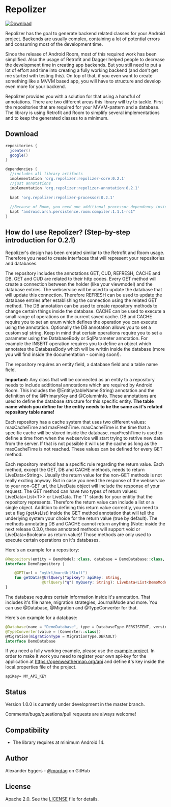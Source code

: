 Repolizer
=====
[![Download](https://api.bintray.com/packages/mordag/android/repolizer-core/images/download.svg) ](https://bintray.com/mordag/android/repolizer-core/_latestVersion)

Repolizer has the goal to generate backend related classes for your Android project. Backends are usually complex, containing a lot of potential errors and consuming most of the development time.

Since the release of Android Room, most of this required work has been simplified. Also the usage of Retrofit and Dagger helped people to decrease the development time in creating app backends. But you still need to put a lot of effort and time into creating a fully working backend (and don't get me started with testing this). On top of that, if you even want to create something like a MVVM based app, you will have to structure and develop even more for your backend. 

Repolizer provides you with a solution for that using a handful of annotations. There are two different areas this library will try to tackle. First the repositories that are required for your MVVM-pattern and a database. The library is using Retrofit and Room to simplify several implementations and to keep the generated classes to a minimum.

Download
--------
```gradle
repositories {
  jcenter()
  google()
}

dependencies {
  //includes all library artifacts
  implementation 'org.repolizer:repolizer-core:0.2.1'
  //just annotations
  implementation 'org.repolizer:repolizer-annotation:0.2.1'
  
  kapt 'org.repolizer:repolizer-processor:0.2.1'
  
  //Because of Room, you need one additional processor dependency inside your project:
  kapt "android.arch.persistence.room:compiler:1.1.1-rc1"
}
```

How do I use Repolizer? (Step-by-step introduction for 0.2.1)
-------------------
Repolizer's design has been created similar to the Retrofit and Room usage. Therefore you need to create interfaces that will represent your repositories and databases.

The repository includes the annotations GET, CUD, REFRESH, CACHE and DB. GET and CUD are related to their http codes. Every GET method will create a connection between the holder (like your viewmodel) and the database entries. The webservice will be used to update the database that will update this connection. Therefore REFRESH can be used to update the database entries after establishing the connection using the related GET method. The DB annotation can be used to create repository methods to change certain things inside the database. CACHE can be used to execute a small range of operations on the current saved cache. DB and CACHE require you to set an enum which defines the operation you can execute using the annotation. Optionally the DB annotation allows you to set a custom sql string. Keep in mind that certain operations require you to set a parameter using the DatabaseBody or SqlParameter annotation. For example the INSERT operation requires you to define an object which annotates the DatabaseBody which will be writtin inside the database (more you will find inside the documentation - coming soon!).

The repository requires an entity field, a database field and a table name field.

**Important:** Any class that will be connected as an entity to a repository needs to include additional annotations which are required by Android Room. This includes the @Entitiy(tableName:String) annotation and the definition of the @PrimaryKey and @ColumnInfo. These annotations are used to define the database structure for this specific entity. **The table name which you define for the entity needs to be the same as it's related repository table name!**

Each repository has a cache system that uses two different values: maxCacheTime and maxFreshTime. maxCacheTime is the time that a specific cache will be stored inside the database. maxFreshTime is used to define a time from when the webservice will start trying to retrive new data from the server. If that is not possible it will use the cache as long as the maxCacheTime is not reached. These values can be defined for every GET method.

Each repository method has a specific rule regarding the return value. Each method, except the GET, DB and CACHE methods, needs to return LiveData\<String\>. Usually the return value for the non-GET methods is not really excting anyway. But in case you need the response of the webservice to your non-GET url, the LiveData object will include the response of your request. The GET method can have two types of return values: LiveData\<List\<T\>\> or LiveData<T>. The 'T' stands for your entitiy that the repository represents. Therefore the return value can include a list or a single object. Addition to defining this return value correctly, you need to set a flag (getAsList) inside the GET method annotation that will tell the underlying system your choice for the return value (true by default). The methods annotating DB and CACHE cannot return anything (Note: inside the next release 0.3.0, these annotated methods will support void or LiveData\<Boolean\> as return value)! Those methods are only used to execute certain operations on it's databases.

Here's an example for a repository:

```kotlin
@Repository(entity = DemoModel::class, database = DemoDatabase::class, tableName = "demo_table")
interface DemoRepository {

    @GET(url = "myUrl/moreUrlStuff")
    fun getData(@UrlQuery("apiKey") apiKey: String,
                @UrlQuery("q") myQuery: String): LiveData<List<DemoModel>>
}
```
The database requires certain information inside it's annotation. That includes it's file name, migration strategies, JournalMode and more. You can use @Database, @Migration and @TypeConverter for that.

Here's an example for a database:

```kotlin
@Database(name = "DemoDatabase", type = DatabaseType.PERSISTENT, version = 1)
@TypeConverter(value = [Converter::class])
@Migration(migrationType = MigrationType.DEFAULT)
interface DemoDatabase
```
If you need a fully working example, please use the [example project][3]. In order to make it work you need to register your own api-key for the application at https://openweathermap.org/api and define it's key inside the local.properties file of the project.

```
apiKey= MY_API_KEY
```

Status
------
Version 1.0.0 is currently under development in the master branch.

Comments/bugs/questions/pull requests are always welcome!

Compatibility
-------------

 * The library requires at minimum Android 14.

Author
------
Alexander Eggers - [@mordag][2] on GitHub

License
-------
Apache 2.0. See the [LICENSE][1] file for details.


[1]: https://github.com/Mordag/repolizer/blob/master/LICENSE
[2]: https://github.com/Mordag
[3]: https://github.com/Mordag/repolizer/tree/master/examples/src/main/java/org/demo/weatherapp
